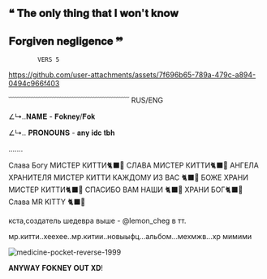 ## ❝ 𝐓𝐡𝐞 𝐨𝐧𝐥𝐲 𝐭𝐡𝐢𝐧𝐠 𝐭𝐡𝐚𝐭 𝐈 𝐰𝐨𝐧'𝐭 𝐤𝐧𝐨𝐰 
##   𝐅𝐨𝐫𝐠𝐢𝐯𝐞𝐧 𝐧𝐞𝐠𝐥𝐢𝐠𝐞𝐧𝐜𝐞 ❞

            VERS 5

https://github.com/user-attachments/assets/7f696b65-789a-479c-a894-0494c966f403

  ﹋﹋﹋﹋﹋﹋﹋﹋﹋﹋﹋﹋﹋﹋﹋﹋﹋
RUS/ENG

∠↳..𝐍𝐀𝐌𝐄 - 𝐅𝐨𝐤𝐧𝐞𝐲/𝐅𝐨𝐤

∠↳.. 𝐏𝐑𝐎𝐍𝐎𝐔𝐍𝐒 - 𝐚𝐧𝐲 𝐢𝐝𝐜 𝐭𝐛𝐡

.......

Слава Богу МИСТЕР КИТТИ🐈‍⬛🎼 СЛАВА МИСТЕР КИТТИ🐈‍⬛🎼 АНГЕЛА ХРАНИТЕЛЯ МИСТЕР КИТТИ КАЖДОМУ ИЗ ВАС 🐈‍⬛🎼 БОЖЕ ХРАНИ МИСТЕР КИТТИ🐈‍⬛🎼 СПАСИБО ВАМ НАШИ 🐈‍⬛🎼 ХРАНИ БОГ🐈‍⬛🎼 Слава MR KITTY 🐈‍⬛🎼

кста,создатель шедевра выше -  @lemon_cheg в тт.

  

мр.китти..хеехее..мр.китии..новыыфц...альбом...мехмжв...хр мимими

![medicine-pocket-reverse-1999](https://github.com/user-attachments/assets/f90c02ba-4a04-446f-9194-115f48da423f)


𝐀𝐍𝐘𝐖𝐀𝐘 𝐅𝐎𝐊𝐍𝐄𝐘 𝐎𝐔𝐓 𝐗𝐃!


